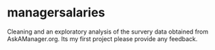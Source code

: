 # managersalaries
Cleaning and an exploratory analysis of the survery data obtained from AskAManager.org. Its my first project please provide any feedback.
